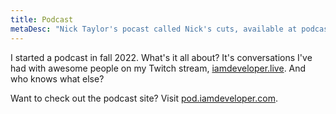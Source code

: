 ```yaml
---
title: Podcast
metaDesc: "Nick Taylor's pocast called Nick's cuts, available at podcast.iamdeveloper.com"
---
```


I started a podcast in fall 2022. What's it all about? It's conversations I've had with awesome people on my Twitch stream, [iamdeveloper.live](https://nickyt.live). And who knows what else?

<div id='buzzsprout-large-player'></div><script type='text/javascript' charset='utf-8' src='https://www.buzzsprout.com/2065897.js?container_id=buzzsprout-large-player&player=large'></script>

Want to check out the podcast site? Visit [pod.iamdeveloper.com](https://pod.iamdeveloper.com).
